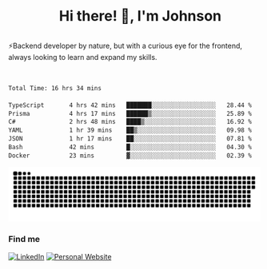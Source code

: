 <div id="user-content-toc">
  <ul align="center">
    <summary><h1 style="display: inline-block">Hi there! 👋, I'm Johnson</h1></summary>
  </ul>
</div>

⚡Backend developer by nature, but with a curious eye for the frontend, always looking to learn and expand my skills.

<br>


<!--START_SECTION:waka-->

```txt
Total Time: 16 hrs 34 mins

TypeScript       4 hrs 42 mins   ███████░░░░░░░░░░░░░░░░░░   28.44 %
Prisma           4 hrs 17 mins   ██████▒░░░░░░░░░░░░░░░░░░   25.89 %
C#               2 hrs 48 mins   ████▒░░░░░░░░░░░░░░░░░░░░   16.92 %
YAML             1 hr 39 mins    ██▒░░░░░░░░░░░░░░░░░░░░░░   09.98 %
JSON             1 hr 17 mins    ██░░░░░░░░░░░░░░░░░░░░░░░   07.81 %
Bash             42 mins         █░░░░░░░░░░░░░░░░░░░░░░░░   04.30 %
Docker           23 mins         ▓░░░░░░░░░░░░░░░░░░░░░░░░   02.39 %
```

<!--END_SECTION:waka-->

<picture>
  <source  srcset="https://github.com/joshwambere/joshwambere/blob/output/github-contribution-grid-snake-dark.svg?palette=github-dark">
  <source  srcset="https://github.com/joshwambere/joshwambere/blob/output/github-contribution-grid-snake.svg">
  <img alt="github contribution grid snake animation" src="https://github.com/joshwambere/joshwambere/blob/output/github-contribution-grid-snake.svg">
</picture>

### Find me
<a href="https://www.linkedin.com/in/dusabe-johnson" target="_blank"><img src="https://img.shields.io/badge/LinkedIn-%230077B5.svg?&style=flat&logo=linkedin&logoColor=white" alt="LinkedIn"></a>
‎‎ [![Personal Website](https://img.shields.io/badge/visit-Johnsonis.me-blue)](https://johnsonis.me/)

